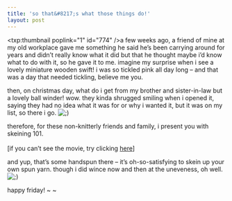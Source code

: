 ```yaml
---
title: 'so that&#8217;s what those things do!'
layout: post
---
```


<span class="pic"><txp:thumbnail poplink="1" id="774" /></span>a few weeks ago, a friend of mine at my old workplace gave me something he said he&#8217;s been carrying around for years and didn&#8217;t really know what it did but that he thought maybe i&#8217;d know what to do with it, so he gave it to me. imagine my surprise when i see a lovely miniature wooden swift! i was so tickled pink all day long &#8211; and that was a day that needed tickling, believe me you.

then, on christmas day, what do i get from my brother and sister-in-law but a lovely ball winder! wow. they kinda shrugged smiling when i opened it, saying they had no idea what it was for or why i wanted it, but it was on my list, so there i go. <img src="http://localhost:8888/wordpress/wp-includes/images/smilies/icon_wink.gif" alt=";)" class="wp-smiley" /> 

therefore, for these non-knitterly friends and family, i present you with skeining 101.   
</object>  
[if you can&#8217;t see the movie, try clicking [here][1]]

and yup, that&#8217;s some handspun there &#8211; it&#8217;s oh-so-satisfying to skein up your own spun yarn. though i did wince now and then at the uneveness, oh well. <img src="http://localhost:8888/wordpress/wp-includes/images/smilies/icon_wink.gif" alt=";)" class="wp-smiley" />

happy friday! ~ ~

 [1]: http://mellowtrouble.net/files/skeining.mov